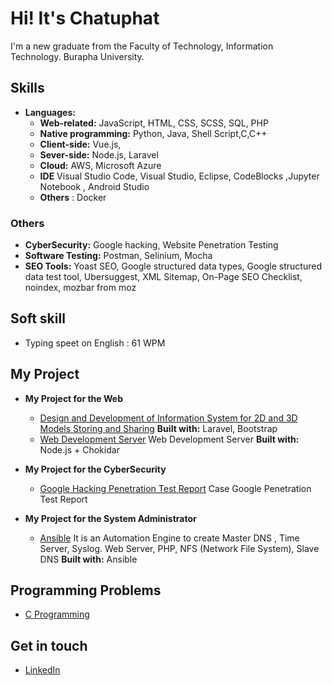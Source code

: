 # Hi! It's Chatuphat 
I'm a new graduate from the Faculty of Technology, Information Technology. Burapha University. 

## Skills
- **Languages:**
  - **Web-related:** JavaScript, HTML, CSS, SCSS, SQL, PHP
  - **Native programming:**  Python, Java, Shell Script,C,C++
  - **Client-side:** Vue.js, 
  - **Sever-side:** Node.js, Laravel
  - **Cloud:** AWS, Microsoft Azure
  - **IDE** Visual Studio Code, Visual Studio, Eclipse, CodeBlocks ,Jupyter Notebook , Android Studio
  - **Others** : Docker
  
### Others
- **CyberSecurity:** Google hacking, Website Penetration Testing 
- **Software Testing:** Postman, Selinium, Mocha
- **SEO Tools:** Yoast SEO, Google structured data types, Google structured data test tool, Ubersuggest, XML Sitemap, On-Page SEO Checklist, noindex, mozbar from moz

## Soft skill
- Typing speet on English : 61 WPM

## My Project
- **My Project for the Web**
   - [Design and Development of Information System for 2D and 3D Models Storing and Sharing](https://github.com/chatuphat/store2Dand3D) **Built with:** Laravel, Bootstrap
   - [Web Development Server](https://github.com/chatuphat/Web-Development-Server) Web Development Server **Built with:** Node.js + Chokidar
 
- **My Project for the CyberSecurity**
  - [Google Hacking Penetration Test Report](https://github.com/chatuphat/Google-hacking-Lab) Case Google Penetration Test Report

- **My Project for the System Administrator**
   - [Ansible](https://github.com/chatuphat/Ansible) It is an Automation Engine to create Master DNS , Time Server, Syslog. Web Server, PHP, NFS (Network File System), Slave DNS **Built with:** Ansible


## Programming Problems
-  [C Programming](https://github.com/chatuphat/C_programming_problems)

## Get in touch
- [LinkedIn](https://www.linkedin.com/in/chatuphat-laosomboon-698747186/?originalSubdomain=th)

